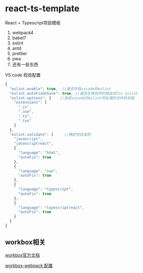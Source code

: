 # react-ts-template

React + Typescript项目模板

1. webpack4
2. babel7
3. eslint
4. antd
5. prettier
6. pwa
7. 还有一些东西

VS code 校验配置

```js
{
  "eslint.enable": true,  //是否开启vscode的eslint
  "eslint.autoFixOnSave": true, //是否在保存的时候自动fix eslint
  "eslint.options": {    //指定vscode的eslint所处理的文件的后缀
    "extensions": [
      ".js",
      ".vue",
      ".ts",
      ".tsx"
    ]
  },
  "eslint.validate": [     //确定校验准则
    "javascript",
    "javascriptreact",
    {
      "language": "html",
      "autoFix": true
    },
    {
      "language": "vue",
      "autoFix": true
    },
    {
      "language": "typescript",
      "autoFix": true
    },
    {
      "language": "typescriptreact",
      "autoFix": true
    }
  ]
}
```

## workbox相关

[workbox官方文档](https://developers.google.com/web/tools/workbox/guides/get-started)

[workbox-webpack 配置](https://developers.google.com/web/tools/workbox/modules/workbox-webpack-plugin)
